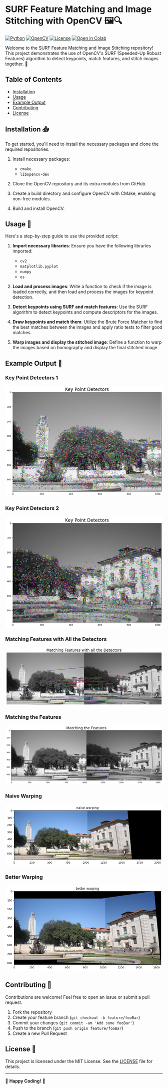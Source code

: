 # SURF Feature Matching and Image Stitching with OpenCV 🖼️🔍

[![Python](https://img.shields.io/badge/Python-3.7%2B-blue.svg)](https://www.python.org/)
[![OpenCV](https://img.shields.io/badge/OpenCV-4.5.1-green.svg)](https://opencv.org/)
[![License](https://img.shields.io/badge/License-MIT-yellow.svg)](https://opensource.org/licenses/MIT)
[![Open in Colab](https://colab.research.google.com/assets/colab-badge.svg)](https://colab.research.google.com/drive/1j1LKky_TTLX3UXZ6HJVLllwyMZOQdGNZ?usp=sharing)

Welcome to the SURF Feature Matching and Image Stitching repository! This project demonstrates the use of OpenCV's SURF (Speeded-Up Robust Features) algorithm to detect keypoints, match features, and stitch images together. 🌟

## Table of Contents
- [Installation](#installation)
- [Usage](#usage)
- [Example Output](#example-output)
- [Contributing](#contributing)
- [License](#license)

## Installation 📥

To get started, you'll need to install the necessary packages and clone the required repositories.

1. Install necessary packages:
   - `cmake`
   - `libopencv-dev`

2. Clone the OpenCV repository and its extra modules from GitHub.

3. Create a build directory and configure OpenCV with CMake, enabling non-free modules.

4. Build and install OpenCV.

## Usage 🚀

Here's a step-by-step guide to use the provided script:

1. **Import necessary libraries**: Ensure you have the following libraries imported:
   - `cv2`
   - `matplotlib.pyplot`
   - `numpy`
   - `os`

2. **Load and process images**: Write a function to check if the image is loaded correctly, and then load and process the images for keypoint detection.

3. **Detect keypoints using SURF and match features**: Use the SURF algorithm to detect keypoints and compute descriptors for the images.

4. **Draw keypoints and match them**: Utilize the Brute Force Matcher to find the best matches between the images and apply ratio tests to filter good matches.

5. **Warp images and display the stitched image**: Define a function to warp the images based on homography and display the final stitched image.

## Example Output 📸

### Key Point Detectors 1
![Key Point Detectors1](https://raw.githubusercontent.com/MJAHMADEE/SURF/main/Results/Key%20Point%20Detectors1.png)

### Key Point Detectors 2
![Key Point Detectors2](https://raw.githubusercontent.com/MJAHMADEE/SURF/main/Results/Key%20Point%20Detectors2.png)

### Matching Features with All the Detectors
![Matching Features with all the Detectors](https://raw.githubusercontent.com/MJAHMADEE/SURF/main/Results/Matching%20Features%20with%20all%20the%20Detectors.png)

### Matching the Features
![Matching the Features](https://raw.githubusercontent.com/MJAHMADEE/SURF/main/Results/Matching%20the%20Features.png)

### Naive Warping
![Naive Warping](https://raw.githubusercontent.com/MJAHMADEE/SURF/main/Results/naive%20warping.png)

### Better Warping
![Better Warping](https://raw.githubusercontent.com/MJAHMADEE/SURF/main/Results/better%20warping.png)

## Contributing 🤝

Contributions are welcome! Feel free to open an issue or submit a pull request.

1. Fork the repository
2. Create your feature branch (`git checkout -b feature/fooBar`)
3. Commit your changes (`git commit -am 'Add some fooBar'`)
4. Push to the branch (`git push origin feature/fooBar`)
5. Create a new Pull Request

## License 📜

This project is licensed under the MIT License. See the [LICENSE](LICENSE) file for details.

---

🌟 **Happy Coding!** 🌟
